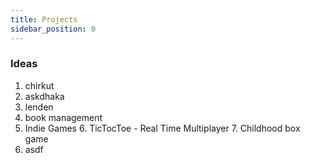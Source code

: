 ```yaml
---
title: Projects
sidebar_position: 0
---
```


### Ideas

1. chirkut
2. askdhaka
3. lenden
4. book management
5. Indie Games
   6. TicTocToe - Real Time Multiplayer
   7. Childhood box game
8. asdf

